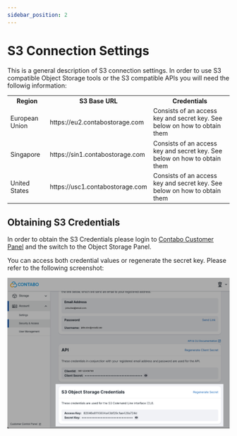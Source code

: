 ```yaml
---
sidebar_position: 2
---
```


# S3 Connection Settings

This is a general description of S3 connection settings. In order to use S3 compatible Object Storage tools or the S3 compatible APIs you will need the followig information:

<table>
    <tr>
      <th>Region</th>
      <th>S3 Base URL</th>
      <th>Credentials</th>
    </tr>
    <tr>
      <td>European Union</td>
      <td>https://eu2.contabostorage.com</td>
      <td>Consists of an access key and secret key. See below on how to obtain them</td>
    </tr>
    <tr>
      <td>Singapore</td>
      <td>https://sin1.contabostorage.com</td>
      <td>Consists of an access key and secret key. See below on how to obtain them</td>
    </tr>
    <tr>
      <td>United States</td>
      <td>https://usc1.contabostorage.com</td>
      <td>Consists of an access key and secret key. See below on how to obtain them</td>
    </tr>
</table>

## Obtaining S3 Credentials

In order to obtain the S3 Credentials please login to [Contabo Customer Panel](https://my.contabo.com/object_storage) and the switch to the Object Storage Panel.

You can access both credential values or regenerate the secret key. Please refer to the following screenshot:

![S3 Credentials](/img/products/object-storage/S3-credentials.png)
